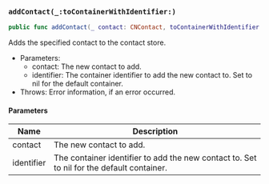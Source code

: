 ### `addContact(_:toContainerWithIdentifier:)`

```swift
public func addContact(_ contact: CNContact, toContainerWithIdentifier identifier: String? = nil) throws
```

Adds the specified contact to the contact store.
- Parameters:
  - contact: The new contact to add.
  - identifier: The container identifier to add the new contact to. Set to nil for the default container.
- Throws: Error information, if an error occurred.

#### Parameters

| Name | Description |
| ---- | ----------- |
| contact | The new contact to add. |
| identifier | The container identifier to add the new contact to. Set to nil for the default container. |
